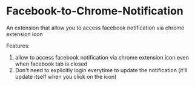 # Facebook-to-Chrome-Notification
An extension that allow you to access facebook notification via chrome extension icon

Features:

1. allow to access facebook notification via chrome extension icon even when facebook tab is closed
2. Don't need to explicitly login everytime to update the notification (it'll update itself when you click on the icon)
